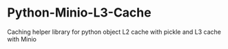 # Python-Minio-L3-Cache
Caching helper library for python object L2 cache with pickle and L3 cache with Minio
